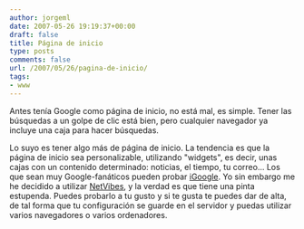 ```yaml
---
author: jorgeml
date: 2007-05-26 19:19:37+00:00
draft: false
title: Página de inicio
type: posts
comments: false
url: /2007/05/26/pagina-de-inicio/
tags:
- www
---
```


Antes tenía Google como página de inicio, no está mal, es simple. Tener las búsquedas a un golpe de clic está bien, pero cualquier navegador ya incluye una caja para hacer búsquedas.

Lo suyo es tener algo más de página de inicio. La tendencia es que la página de inicio sea personalizable, utilizando "widgets", es decir, unas cajas con un contenido determinado: noticias, el tiempo, tu correo... Los que sean muy Google-fanáticos pueden probar [iGoogle](http://www.igoogle.com). Yo sin embargo me he decidido a utilizar [NetVibes](http://www.netvibes.com), y la verdad es que tiene una pinta estupenda. Puedes probarlo a tu gusto y si te gusta te puedes dar de alta, de tal forma que tu configuración se guarde en el servidor y puedas utilizar varios navegadores o varios ordenadores.
